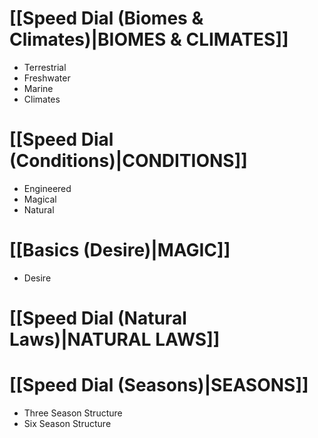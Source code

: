 # [[Speed Dial (Biomes & Climates)|BIOMES & CLIMATES]]
- Terrestrial
- Freshwater
- Marine
- Climates
# [[Speed Dial (Conditions)|CONDITIONS]]
- Engineered
- Magical
- Natural
# [[Basics (Desire)|MAGIC]]
- Desire
# [[Speed Dial (Natural Laws)|NATURAL LAWS]]
# [[Speed Dial (Seasons)|SEASONS]]
- Three Season Structure
- Six Season Structure